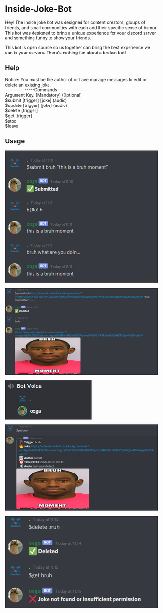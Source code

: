 # Inside-Joke-Bot
Hey! The inside joke bot was designed for content creators, groups of friends, and small communities with each and their specific sense of humor. This bot was designed to bring a unique experience for your discord server and something funny to show your friends. 

This bot is open source so us together can bring the best experience we can to your servers. There's nothing fun about a broken bot!


## Help
Notice: You must be the author of or have manage messages to edit or delete an existing joke. <br />
---------------Commands--------------- <br />
Argument Key: [Mandatory] (Optional) <br />
$submit [trigger] [joke] (audio) <br />
$update [trigger] [joke] (audio) <br />
$delete [trigger] <br />
$get [trigger] <br />
$stop <br />
$leave <br />


## Usage

![alt text](https://github.com/sunset-developer/Inside-Joke-Bot/blob/master/images/ooga1.PNG)

![alt text](https://github.com/sunset-developer/Inside-Joke-Bot/blob/master/images/ooga3.PNG)

![alt text](https://github.com/sunset-developer/Inside-Joke-Bot/blob/master/images/ooga2.PNG)

![alt text](https://github.com/sunset-developer/Inside-Joke-Bot/blob/master/images/ooga4.PNG)

![alt text](https://github.com/sunset-developer/Inside-Joke-Bot/blob/master/images/ooga5.PNG)

